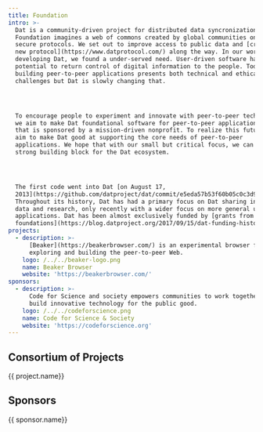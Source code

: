 ```yaml
---
title: Foundation
intro: >-
  Dat is a community-driven project for distributed data syncronization. The Dat
  Foundation imagines a web of commons created by global communities on open and
  secure protocols. We set out to improve access to public data and [created a
  new protocol](https://www.datprotocol.com/) along the way. In our work on
  developing Dat, we found a under-served need. User-driven software has
  potential to return control of digital information to the people. Today,
  building peer-to-peer applications presents both technical and ethical
  challenges but Dat is slowly changing that.




  To encourage people to experiment and innovate with peer-to-peer technology,
  we aim to make Dat foundational software for peer-to-peer applications – one
  that is sponsored by a mission-driven nonprofit. To realize this future, we
  aim to make Dat good at supporting the core needs of peer-to-peer
  applications. We hope that with our small but critical focus, we can create a
  strong building block for the Dat ecosystem.




  The first code went into Dat [on August 17,
  2013](https://github.com/datproject/dat/commit/e5eda57b53f60b05c0c3d97da90c10cd17dcbe19).
  Throughout its history, Dat has had a primary focus on Dat sharing in civic
  data and research, only recently with a wider focus on more general user-owned
  applications. Dat has been almost exclusively funded by [grants from private
  foundations](https://blog.datproject.org/2017/09/15/dat-funding-history/).
projects:
  - description: >-
      [Beaker](https://beakerbrowser.com/) is an experimental browser for
      exploring and building the peer-to-peer Web.
    logo: /../../beaker-logo.png
    name: Beaker Browser
    website: 'https://beakerbrowser.com/'
sponsors:
  - description: >-
      Code for Science and society empowers communities to work together and
      build innovative technology for the public good.
    logo: /../../codeforscience.png
    name: Code for Science & Society
    website: 'https://codeforscience.org'
---
```


<div v-html="markdown($page.frontmatter.intro)"></div>

<div class="foundation__projects">
  <h2 class="foundation__projects__title">
    Consortium of Projects
  </h2>
  <div v-for="project in $page.frontmatter.projects">
    <div class="foundation__project__logo">
      <!-- <img :src="project.logo"> -->
    </div>
    <div class="foundation__project__name">
      <a :href="project.website">{{ project.name}}</a>
    </div>
    <div class="foundation__project__description" v-html="markdown(project.description)">
    </div>
  </div>
</div>

<div class="foundation__sponsors">
  <h2 class="foundation__sponsors__title">
    Sponsors
  </h2>
  <div v-for="sponsor in $page.frontmatter.sponsors">
    <div class="foundation__sponsor__logo">
      <!-- <img :src="sponsor.logo"> -->
    </div>
    <div class="foundation__sponsor__name">
      <a :href="sponsor.website">{{ sponsor.name}}</a>
    </div>
    <div class="foundation__sponsor__description" v-html="markdown(sponsor.description)">
    </div>
  </div>
</div>

<script> 
import marked from 'marked'
// import markdown from '../../.vuepress/helpers/markdown'

 export default {
  name: 'AboutFoundation',

  methods: {
    markdown (input) {
      if (input === null) {
        return false
      } else {
        return marked(String(input), {
          smartypants: true,
          gfm: true,
          breaks: true
        })
      }
    }
  } 
}
</script>
